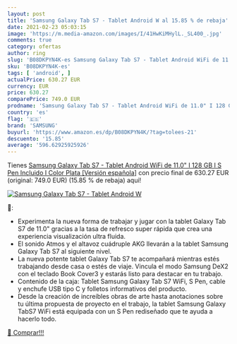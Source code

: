 ```yaml
---
layout: post
title: 'Samsung Galaxy Tab S7 - Tablet Android W al 15.85 % de rebaja'
date: 2021-02-23 05:03:15
image: 'https://m.media-amazon.com/images/I/41HwKiMHylL._SL400_.jpg'
comments: true
category: ofertas
author: ring
slug: 'B08DKPYN4K-es Samsung Galaxy Tab S7 - Tablet Android WiFi de 11.0" I 128...'
sku: 'B08DKPYN4K-es'
tags: [ 'android', ]
actualPrice: 630.27 EUR
currency: EUR
price: 630.27
comparePrice: 749.0 EUR
prodname: 'Samsung Galaxy Tab S7 - Tablet Android WiFi de 11.0" I 128 GB I S Pen Incluido I Color Plata [Versión española]'
country: 'es'
flag: '🇪🇸'
brand: 'SAMSUNG'
buyurl: 'https://www.amazon.es/dp/B08DKPYN4K/?tag=tolees-21'
descuento: '15.85'
average: '596.62925925926'
---
```


Tienes [Samsung Galaxy Tab S7 - Tablet Android WiFi de 11.0" I 128 GB I S Pen Incluido I Color Plata [Versión española]](https://www.amazon.es/dp/B08DKPYN4K/?tag=tolees-21) con precio final de  630.27 EUR (original: 749.0 EUR) (15.85 %  de rebaja) aqui!

[![Samsung Galaxy Tab S7 - Tablet Android W](https://m.media-amazon.com/images/I/41HwKiMHylL._SL400_.jpg)](https://www.amazon.es/dp/B08DKPYN4K/?tag=tolees-21)

🔎:

- Experimenta la nueva forma de trabajar y jugar con la tablet Galaxy Tab S7 de 11.0" gracias a la tasa de refresco super rápida que crea una experiencia visualización ultra fluida.
- El sonido Atmos y el altavoz cuádruple AKG llevarán a la tablet Samsung Galaxy Tab S7 al siguiente nivel.
- La nueva potente tablet Galaxy Tab S7 te acompañará mientras estés trabajando desde casa o estés de viaje. Vincula el modo Samsung DeX2 con el teclado Book Cover3 y estarás listo para destacar en tu trabajo.
- Contenido de la caja: Tablet Samsung Galaxy Tab S7 WiFi, S Pen, cable y enchufe USB tipo C y folletos informativos del producto.
- Desde la creación de increíbles obras de arte hasta anotaciones sobre tu última propuesta de proyecto en el trabajo, la tablet Samsung Galaxy TabS7 WiFi está equipada con un S Pen rediseñado que te ayuda a hacerlo todo.

[🛒 Comprar!!!](https://www.amazon.es/dp/B08DKPYN4K/?tag=tolees-21)
